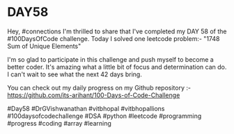 # DAY58
Hey, #connections I'm thrilled to share that I've completed my DAY 58 of the #100DaysOfCode challenge. Today I solved one leetcode problem:- "1748 Sum of Unique Elements"

I'm so glad to participate in this challenge and push myself to become a better coder. It's amazing what a little bit of focus and determination can do. I can't wait to see what the next 42 days bring.

You can check out my daily progress on my Github repository :- https://github.com/its-arihant/100-Days-of-Code-Challenge

#Day58 #DrGVishwanathan #vitbhopal #vitbhopallions #100daysofcodechallenge #DSA #python #leetcode #programming #progress #coding #array #learning 
